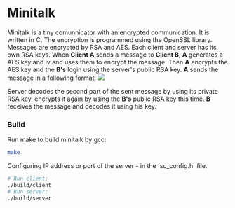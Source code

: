 # Minitalk
Minitalk is a tiny comunnicator with an encrypted communication. It is written in C. 
The encryption is programmed using the OpenSSL library.
Messages are encrypted by RSA and AES. Each client and server has its own RSA keys.
When **Client A** sends a message to **Client B**, **A** generates a AES key and iv and uses them to encrypt the message. Then **A** encrypts the AES key and the **B's** login using the server's public RSA key. 
**A** sends the message in a following format:
![](https://i.imgur.com/nps31DJ.png)

Server decodes the second part of the sent message by using its private RSA key, encrypts it again by using the **B's** public RSA key this time.
**B** receives the message and decodes it using his key.
### Build
Run make to build minitalk by gcc:
```sh 
make 
```

Configuring IP address or port of the server - in the 'sc_config.h' file.


```sh
# Run client:
./build/client
# Run server:
./build/server
```
